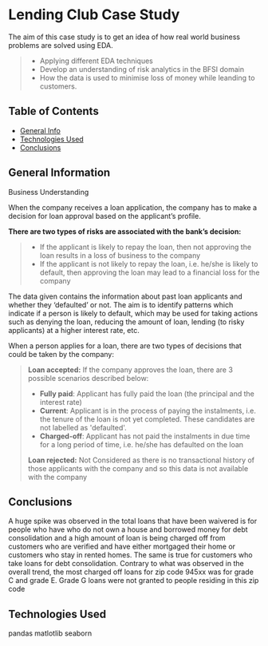 # Lending Club Case Study

The aim of this case study is to get an idea of how real world business problems are solved using EDA. 

> * Applying different EDA techniques 
> * Develop an understanding of risk analytics in the BFSI domain
> * How the data is used to minimise loss of money while leanding to customers.


## Table of Contents
* [General Info](#general-information)
* [Technologies Used](#technologies-used)
* [Conclusions](#conclusions)

<!-- You can include any other section that is pertinent to your problem -->

## General Information

Business Understanding 

When the company receives a loan application, the company has to make a decision for loan approval based on the applicant’s profile.

**There are two types of risks are associated with the bank’s decision:**

> * If the applicant is likely to repay the loan, then not approving the loan results in a loss of business to the company
> * If the applicant is not likely to repay the loan, i.e. he/she is likely to default, then approving the loan may lead to a financial loss for the company

The data given contains the information about past loan applicants and whether they ‘defaulted’ or not. The aim is to identify patterns which indicate if a person is likely to default, which may be used for taking actions such as denying the loan, reducing the amount of loan, lending (to risky applicants) at a higher interest rate, etc.

When a person applies for a loan, there are two types of decisions that could be taken by the company:

> **Loan accepted:** If the company approves the loan, there are 3 possible scenarios described below:
> * **Fully paid**: Applicant has fully paid the loan (the principal and the interest rate)
> * **Current**: Applicant is in the process of paying the instalments, i.e. the tenure of the loan is not yet completed. These candidates are not labelled as 'defaulted'.
> * **Charged-off**: Applicant has not paid the instalments in due time for a long period of time, i.e. he/she has defaulted on the loan 
>
> **Loan rejected:** Not Considered as there is no transactional history of those applicants with the company and so this data is not available with the company

<!-- You don't have to answer all the questions - just the ones relevant to your project. -->

## Conclusions
A huge spike was observed in the total loans that have been waivered is for people who have who do not own a house and borrowed money for debt consolidation and a high amount of loan is being charged off from customers who are verified and have either mortgaged their home or customers who stay in rented homes. The same is true for customers who take loans for debt consolidation. Contrary to what was observed in the overall trend, the most charged off loans for zip code 945xx was for grade C and grade E. Grade G loans were not granted to people residing in this zip code

<!-- You don't have to answer all the questions - just the ones relevant to your project. -->


## Technologies Used
pandas
matlotlib
seaborn

<!-- As the libraries versions keep on changing, it is recommended to mention the version of library used in this project -->


